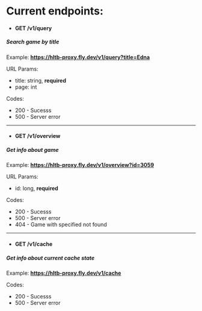 # Current endpoints:

- #### GET /v1/query
##### Search game by title
Example: **https://hltb-proxy.fly.dev/v1/query?title=Edna**

URL Params:
- title: string, **required**
- page: int

Codes: 
- 200 -	Sucesss
- 500 -	Server error

----
- #### GET /v1/overview
##### Get info about game
Example: **https://hltb-proxy.fly.dev/v1/overview?id=3059**

URL Params:
- id: long, **required**

Codes: 
- 200 -	Sucesss
- 500 -	Server error
- 404 - Game with specified not found

----
- #### GET /v1/cache
##### Get info about current cache state
Example: **https://hltb-proxy.fly.dev/v1/cache**

Codes: 
- 200 -	Sucesss
- 500 -	Server error
